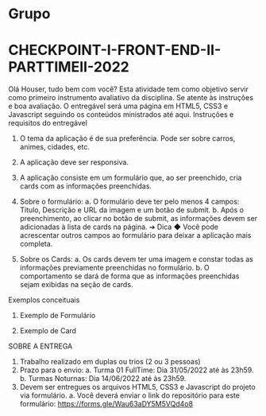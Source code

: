 # Grupo




# CHECKPOINT-I-FRONT-END-II-PARTTIMEII-2022

Olá Houser, tudo bem com você? 
Esta atividade tem como objetivo servir como primeiro instrumento avaliativo da disciplina. Se atente às instruções e boa avaliação. O entregável será uma página em HTML5, CSS3 e Javascript seguindo os conteúdos ministrados até aqui.
Instruções e requisitos do entregável
1. O tema da aplicação é de sua preferência. Pode ser sobre carros, animes, cidades, etc.
2. A aplicação deve ser responsiva.
3. A aplicação consiste em um formulário que, ao ser preenchido, cria cards com as informações preenchidas.
4. Sobre o formulário: 
a. O formulário deve ter pelo menos 4 campos: Título, Descrição e URL da imagem e um botão de submit.
b. Após o preenchimento, ao clicar no botão de submit, as informações devem ser adicionadas à lista de cards na página.
➔ Dica
◆ Você pode acrescentar outros campos ao formulário para deixar a aplicação mais completa.




5. Sobre os Cards:
a. Os cards devem ter uma imagem e constar todas as informações previamente preenchidas no formulário. 
b. O comportamento se dará de forma que as informações preenchidas sejam exibidas na seção de cards.


Exemplos conceituais
1. Exemplo de Formulário

2. Exemplo de Card


SOBRE A ENTREGA
1. Trabalho realizado em duplas ou trios (2 ou 3 pessoas)
2. Prazo para o envio: 
a. Turma 01 FullTime: Dia 31/05/2022 até às 23h59.
b. Turmas Noturnas: Dia 14/06/2022 até às 23h59.
3. Devem ser entregues os arquivos HTML5, CSS3 e Javascript do projeto via formulário.
a.  Você deverá enviar o link do repositório para este formulário: https://forms.gle/Wau63aDY5M5VQd4o8
